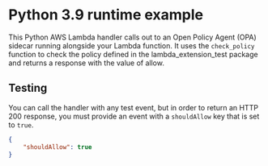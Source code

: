 # Python 3.9 runtime example

This Python AWS Lambda handler calls out to an Open Policy Agent (OPA) sidecar running alongside your Lambda function. It uses the `check_policy` function to check the policy defined in the lambda_extension_test package and returns a response with the value of allow.

## Testing

You can call the handler with any test event, but in order to return an HTTP 200 response, you must provide an event with a `shouldAllow` key that is set to `true`.

```json
{
    "shouldAllow": true
}
```
